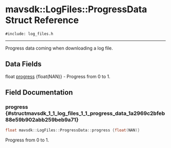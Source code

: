 # mavsdk::LogFiles::ProgressData Struct Reference
`#include: log_files.h`

----


Progress data coming when downloading a log file. 


## Data Fields


float [progress](#structmavsdk_1_1_log_files_1_1_progress_data_1a2969c2bfeb88e59b902abb259beb9a71) {float(NAN)} - Progress from 0 to 1.


## Field Documentation


### progress {#structmavsdk_1_1_log_files_1_1_progress_data_1a2969c2bfeb88e59b902abb259beb9a71}

```cpp
float mavsdk::LogFiles::ProgressData::progress {float(NAN)}
```


Progress from 0 to 1.

